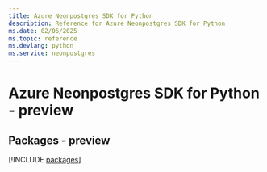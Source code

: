 ```yaml
---
title: Azure Neonpostgres SDK for Python
description: Reference for Azure Neonpostgres SDK for Python
ms.date: 02/06/2025
ms.topic: reference
ms.devlang: python
ms.service: neonpostgres
---
```

# Azure Neonpostgres SDK for Python - preview
## Packages - preview
[!INCLUDE [packages](neonpostgres-index.md)]